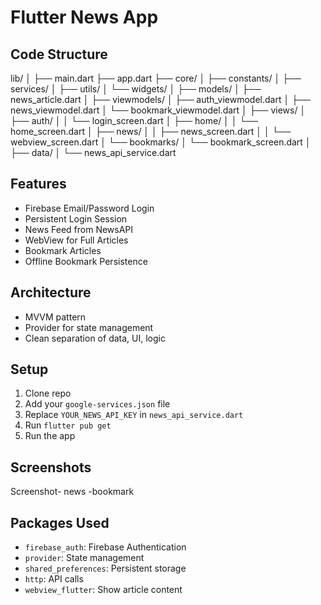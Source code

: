 # Flutter News App

## Code Structure

lib/
│
├── main.dart
├── app.dart
├── core/
│   ├── constants/
│   ├── services/
│   ├── utils/
│   └── widgets/
│
├── models/
│   ├── news_article.dart
│
├── viewmodels/
│   ├── auth_viewmodel.dart
│   ├── news_viewmodel.dart
│   └── bookmark_viewmodel.dart
│
├── views/
│   ├── auth/
│   │   └── login_screen.dart
│   ├── home/
│   │   └── home_screen.dart
│   ├── news/
│   │   ├── news_screen.dart
│   │   └── webview_screen.dart
│   └── bookmarks/
│       └── bookmark_screen.dart
│
├── data/
│   └── news_api_service.dart



## Features
- Firebase Email/Password Login
- Persistent Login Session
- News Feed from NewsAPI
- WebView for Full Articles
- Bookmark Articles
- Offline Bookmark Persistence

## Architecture
- MVVM pattern
- Provider for state management
- Clean separation of data, UI, logic

## Setup
1. Clone repo
2. Add your `google-services.json` file
3. Replace `YOUR_NEWS_API_KEY` in `news_api_service.dart`
4. Run `flutter pub get`
5. Run the app

## Screenshots
Screenshot- news
          -bookmark

## Packages Used
- `firebase_auth`: Firebase Authentication
- `provider`: State management
- `shared_preferences`: Persistent storage
- `http`: API calls
- `webview_flutter`: Show article content
